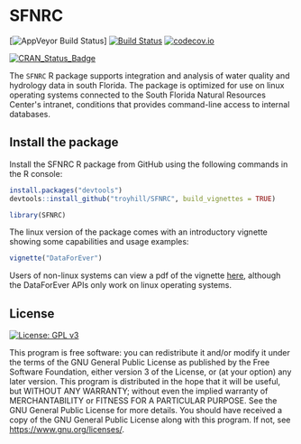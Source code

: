 # SFNRC

[![AppVeyor Build Status](https://ci.appveyor.com/api/projects/status/github/troyhill/coreCT?branch=master&svg=true)] [![Build Status](https://travis-ci.org/troyhill/SFNRC.svg?branch=master)](https://travis-ci.org/troyhill/SFNRC) [![codecov.io](https://codecov.io/github/troyhill/SFNRC/coverage.svg?branch=master)](https://codecov.io/github/troyhill/SFNRC?branch=master)

[![CRAN_Status_Badge](http://www.r-pkg.org/badges/version/SFNRC)](https://cran.r-project.org/package=SFNRC) 

The `SFNRC` R package supports integration and analysis of water quality and hydrology data in south Florida. The package is optimized for use on linux operating systems connected to the South Florida Natural Resources Center's intranet, conditions that provides command-line access to internal databases.


## Install the package

Install the SFNRC R package from GitHub using the following commands in the R console:

```r
install.packages("devtools")
devtools::install_github("troyhill/SFNRC", build_vignettes = TRUE)

library(SFNRC)
```

The linux version of the package comes with an introductory vignette showing some capabilities and usage examples:

```r
vignette("DataForEver")
```

Users of non-linux systems can view a pdf of the vignette [here](https://github.com/troyhill/SFNRC/blob/master/vignettes/DataForEver.pdf), although the DataForEver APIs only work on linux operating systems. 










## License

[![License: GPL v3](https://img.shields.io/badge/License-GPL%20v3-blue.svg)](https://www.gnu.org/licenses/gpl-3.0)

This program is free software: you can redistribute it and/or modify it under the terms of the GNU General Public License as published by the Free Software Foundation, either version 3 of the License, or (at your option) any later version. This program is distributed in the hope that it will be useful, but WITHOUT ANY WARRANTY; without even the implied warranty of MERCHANTABILITY or FITNESS FOR A PARTICULAR PURPOSE.  See the GNU General Public License for more details. You should have received a copy of the GNU General Public License along with this program.  If not, see <https://www.gnu.org/licenses/>.
